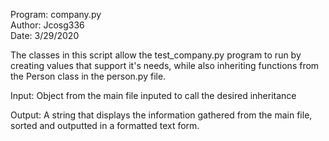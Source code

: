Program: company.py  
Author: Jcosg336  
Date: 3/29/2020  

The classes in this script allow the test_company.py program to run by creating values that support
it's needs, while also inheriting functions from the Person class in the person.py file.

Input:  Object from the main file inputed to call the desired inheritance

Output: A string that displays the information gathered from the main file, sorted
        and outputted in a formatted text form.
